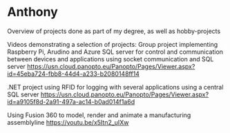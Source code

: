 # Anthony
Overview of projects done as part of my degree, as well as hobby-projects

Videos demonstrating a selection of projects:
Group project implementing Raspberry Pi, Arudino and Azure SQL server for control and communication between devices and applications using socket communication and SQL server
https://usn.cloud.panopto.eu/Panopto/Pages/Viewer.aspx?id=45eba724-fbb8-44d4-a233-b2080148ff14

.NET project using RFID for logging with several applications using a central SQL server
https://usn.cloud.panopto.eu/Panopto/Pages/Viewer.aspx?id=a9105f8d-2a91-497a-ac14-b0ad014f1a6d

Using Fusion 360 to model, render and animate a manufacturing assemblyline
https://youtu.be/x5Itn2_uIXw

